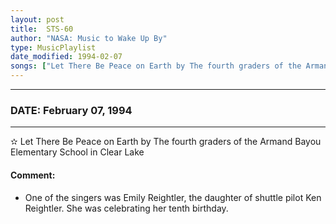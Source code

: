 ```yaml
---
layout: post
title:  STS-60
author: "NASA: Music to Wake Up By"
type: MusicPlaylist
date_modified: 1994-02-07
songs: ["Let There Be Peace on Earth by The fourth graders of the Armand Bayou Elementary School in Clear Lake"]
---
```


----
### DATE: February 07, 1994
----
✫ Let There Be Peace on Earth by The fourth graders of the Armand Bayou Elementary School in Clear Lake

#### Comment:
* One of the singers was Emily Reightler, the daughter of shuttle pilot Ken Reightler. She was celebrating her tenth birthday.



<br/>
<center>
	<a target="_blank"
	   href="https://twitter.com/intent/tweet?hashtags=Space,NASA,Playlist,NASAWakeupCalls,SpaceProgram&text=🚀 {{ page.author}}, '{{ page.songs.first }}' {{ page.title }}, {{ page.date | date: '%B %d, %Y' }}, {{ site.url }}{{ page.url }}&via=nasawakeupcalls"><i class="fab fa-twitter" title="Tweet this page" alt="Tweet this page" style="font-size: 1.3em;"></i></a>
	&nbsp; 	<i class="fas fa-user-astronaut" style="font-size: 1.5em;"></i> &nbsp;
    <a id="custom_amazon_link"
       type="amzn" search="#"
       category="popular music">
    <i class="fab fa-amazon" style="font-size: 1.3em;"></i></a>
</center>

<!-- Randomly resolve an individual entry from a song array -->
<script src="/assets/javascript/seedrandom.min.js"></script>
<script>
  var wake_me_up = ["Let There Be Peace on Earth by The fourth graders of the Armand Bayou Elementary School in Clear Lake"];
  var prng = new Math.seedrandom();
  function randomSong() {
    song = wake_me_up[Math.floor(Math.random() * wake_me_up.length)];
    var amazon_link = document.getElementById("custom_amazon_link");
    amazon_link.setAttribute("search", song);
  }
  window.onload = randomSong();
</script>
